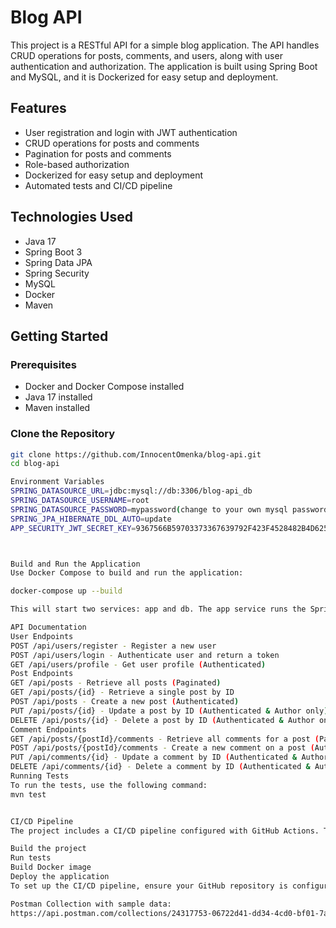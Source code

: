 # Blog API

This project is a RESTful API for a simple blog application. The API handles CRUD operations for posts, comments, and users, along with user authentication and authorization. The application is built using Spring Boot and MySQL, and it is Dockerized for easy setup and deployment.

## Features

- User registration and login with JWT authentication
- CRUD operations for posts and comments
- Pagination for posts and comments
- Role-based authorization
- Dockerized for easy setup and deployment
- Automated tests and CI/CD pipeline

## Technologies Used

- Java 17
- Spring Boot 3
- Spring Data JPA
- Spring Security
- MySQL
- Docker
- Maven

## Getting Started

### Prerequisites

- Docker and Docker Compose installed
- Java 17 installed
- Maven installed

### Clone the Repository

```bash
git clone https://github.com/InnocentOmenka/blog-api.git
cd blog-api

Environment Variables
SPRING_DATASOURCE_URL=jdbc:mysql://db:3306/blog-api_db
SPRING_DATASOURCE_USERNAME=root
SPRING_DATASOURCE_PASSWORD=mypassword(change to your own mysql password)
SPRING_JPA_HIBERNATE_DDL_AUTO=update
APP_SECURITY_JWT_SECRET_KEY=9367566B59703373367639792F423F4528482B4D6251655468576D5A71349435



Build and Run the Application
Use Docker Compose to build and run the application:

docker-compose up --build

This will start two services: app and db. The app service runs the Spring Boot application, and the db service runs a MySQL database.

API Documentation
User Endpoints
POST /api/users/register - Register a new user
POST /api/users/login - Authenticate user and return a token
GET /api/users/profile - Get user profile (Authenticated)
Post Endpoints
GET /api/posts - Retrieve all posts (Paginated)
GET /api/posts/{id} - Retrieve a single post by ID
POST /api/posts - Create a new post (Authenticated)
PUT /api/posts/{id} - Update a post by ID (Authenticated & Author only)
DELETE /api/posts/{id} - Delete a post by ID (Authenticated & Author only)
Comment Endpoints
GET /api/posts/{postId}/comments - Retrieve all comments for a post (Paginated)
POST /api/posts/{postId}/comments - Create a new comment on a post (Authenticated)
PUT /api/comments/{id} - Update a comment by ID (Authenticated & Author only)
DELETE /api/comments/{id} - Delete a comment by ID (Authenticated & Author only)
Running Tests
To run the tests, use the following command:
mvn test


CI/CD Pipeline
The project includes a CI/CD pipeline configured with GitHub Actions. The pipeline performs the following tasks:

Build the project
Run tests
Build Docker image
Deploy the application
To set up the CI/CD pipeline, ensure your GitHub repository is configured with the necessary secrets for Docker Hub and any deployment targets you are using.

Postman Collection with sample data:
https://api.postman.com/collections/24317753-06722d41-dd34-4cd0-bf01-7a0ef990641e?access_key=PMAT-01J3PCV9C05MKZR26C88PS9MA5
